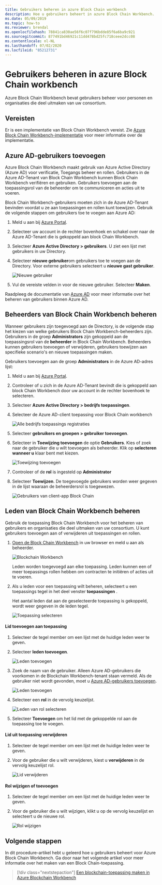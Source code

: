 ```yaml
---
title: Gebruikers beheren in azure Block Chain workbench
description: Hoe u gebruikers beheert in azure Block Chain Workbench.
ms.date: 05/09/2019
ms.topic: how-to
ms.reviewer: brendal
ms.openlocfilehash: 78841ca830ae56f6c07f796bdde85f6a6ba9c921
ms.sourcegitcommit: 877491bd46921c11dd478bd25fc718ceee2dcc08
ms.contentlocale: nl-NL
ms.lasthandoff: 07/02/2020
ms.locfileid: "85212731"
---
```

# <a name="manage-users-in-azure-blockchain-workbench"></a>Gebruikers beheren in azure Block Chain workbench

Azure Block Chain Workbench bevat gebruikers beheer voor personen en organisaties die deel uitmaken van uw consortium.

## <a name="prerequisites"></a>Vereisten

Er is een implementatie van Block Chain Workbench vereist. Zie [Azure Block Chain Workbench-implementatie](deploy.md) voor meer informatie over de implementatie.

## <a name="add-azure-ad-users"></a>Azure AD-gebruikers toevoegen

Azure Block Chain Workbench maakt gebruik van Azure Active Directory (Azure AD) voor verificatie, Toegangs beheer en rollen. Gebruikers in de Azure AD-Tenant van Block Chain Workbench kunnen Block Chain Workbench verifiëren en gebruiken. Gebruikers toevoegen aan de toepassingsrol van de beheerder om te communiceren en acties uit te voeren.

Block Chain Workbench-gebruikers moeten zich in de Azure AD-Tenant bevinden voordat u ze aan toepassingen en rollen kunt toewijzen. Gebruik de volgende stappen om gebruikers toe te voegen aan Azure AD:

1.  Meld u aan bij [Azure Portal](https://portal.azure.com).
2.  Selecteer uw account in de rechter bovenhoek en schakel over naar de Azure AD-Tenant die is gekoppeld aan block Chain Workbench.
3.  Selecteer **Azure Active Directory > gebruikers**. U ziet een lijst met gebruikers in uw Directory.
4.  Selecteer **nieuwe gebruiker**om gebruikers toe te voegen aan de Directory. Voor externe gebruikers selecteert u **nieuwe gast gebruiker**.

    ![Nieuwe gebruiker](./media/manage-users/add-ad-user.png)

5.  Vul de vereiste velden in voor de nieuwe gebruiker. Selecteer **Maken**.

Raadpleeg de documentatie van [Azure AD](../../active-directory/fundamentals/add-users-azure-active-directory.md) voor meer informatie over het beheren van gebruikers binnen Azure AD.

## <a name="manage-blockchain-workbench-administrators"></a>Beheerders van Block Chain Workbench beheren

Wanneer gebruikers zijn toegevoegd aan de Directory, is de volgende stap het kiezen van welke gebruikers Block Chain Workbench-beheerders zijn. Gebruikers in de groep **Administrators** zijn gekoppeld aan de toepassingsrol van de **beheerder** in Block Chain Workbench. Beheerders kunnen gebruikers toevoegen of verwijderen, gebruikers toewijzen aan specifieke scenario's en nieuwe toepassingen maken.

Gebruikers toevoegen aan de groep **Administrators** in de Azure AD-adres lijst:

1.  Meld u aan bij [Azure Portal](https://portal.azure.com).
2.  Controleer of u zich in de Azure AD-Tenant bevindt die is gekoppeld aan block Chain Workbench door uw account in de rechter bovenhoek te selecteren.
3.  Selecteer **Azure Active Directory > bedrijfs toepassingen**.
4.  Selecteer de Azure AD-client toepassing voor Block Chain workbench
    
    ![Alle bedrijfs toepassings registraties](./media/manage-users/select-blockchain-client-app.png)

5.  Selecteer **gebruikers en groepen > gebruiker toevoegen**.
6.  Selecteer in **Toewijzing toevoegen** de optie **Gebruikers**. Kies of zoek naar de gebruiker die u wilt toevoegen als beheerder. Klik op **selecteren wanneer u** klaar bent met kiezen.

    ![Toewijzing toevoegen](./media/manage-users/add-user-assignment.png)

9.  Controleer of de **rol** is ingesteld op **Administrator**
10. Selecteer **Toewijzen**. De toegevoegde gebruikers worden weer gegeven in de lijst waaraan de beheerdersrol is toegewezen.

    ![Gebruikers van client-app Block Chain](./media/manage-users/blockchain-admin-list.png)

## <a name="managing-blockchain-workbench-members"></a>Leden van Block Chain Workbench beheren

Gebruik de toepassing Block Chain Workbench voor het beheren van gebruikers en organisaties die deel uitmaken van uw consortium. U kunt gebruikers toevoegen aan of verwijderen uit toepassingen en rollen.

1. [Open de Block Chain Workbench](deploy.md#blockchain-workbench-web-url) in uw browser en meld u aan als beheerder.

    ![Blockchain Workbench](./media/manage-users/blockchain-workbench-applications.png)

    Leden worden toegevoegd aan elke toepassing. Leden kunnen een of meer toepassings rollen hebben om contracten te initiëren of acties uit te voeren.

2. Als u leden voor een toepassing wilt beheren, selecteert u een toepassings tegel in het deel venster **toepassingen** .

    Het aantal leden dat aan de geselecteerde toepassing is gekoppeld, wordt weer gegeven in de leden tegel.

    ![Toepassing selecteren](./media/manage-users/blockchain-workbench-select-application.png)


#### <a name="add-member-to-application"></a>Lid toevoegen aan toepassing

1. Selecteer de tegel member om een lijst met de huidige leden weer te geven.
2. Selecteer **leden toevoegen**.

    ![Leden toevoegen](./media/manage-users/application-add-members.png)

3. Zoek de naam van de gebruiker.  Alleen Azure AD-gebruikers die voorkomen in de Blockchain Workbench-tenant staan vermeld. Als de gebruiker niet wordt gevonden, moet u [Azure AD-gebruikers toevoegen](#add-azure-ad-users).

    ![Leden toevoegen](./media/manage-users/find-user.png)

4. Selecteer een **rol** in de vervolg keuzelijst.

    ![Leden van rol selecteren](./media/manage-users/application-select-role.png)

5. Selecteer **Toevoegen** om het lid met de gekoppelde rol aan de toepassing toe te voegen.

#### <a name="remove-member-from-application"></a>Lid uit toepassing verwijderen

1. Selecteer de tegel member om een lijst met de huidige leden weer te geven.
2. Voor de gebruiker die u wilt verwijderen, kiest u **verwijderen** in de vervolg keuzelijst rol.

    ![Lid verwijderen](./media/manage-users/application-remove-member.png)

#### <a name="change-or-add-role"></a>Rol wijzigen of toevoegen

1. Selecteer de tegel member om een lijst met de huidige leden weer te geven.
2. Voor de gebruiker die u wilt wijzigen, klikt u op de vervolg keuzelijst en selecteert u de nieuwe rol.

    ![Rol wijzigen](./media/manage-users/application-change-role.png)

## <a name="next-steps"></a>Volgende stappen

In dit procedure-artikel hebt u geleerd hoe u gebruikers beheert voor Azure Block Chain Workbench. Ga door naar het volgende artikel voor meer informatie over het maken van een Block Chain-toepassing.

> [!div class="nextstepaction"]
> [Een blockchain-toepassing maken in Azure Blockchain Workbench](create-app.md)
